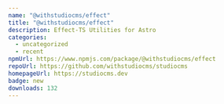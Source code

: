 ```yaml
---
name: "@withstudiocms/effect"
title: "@withstudiocms/effect"
description: Effect-TS Utilities for Astro
categories:
  - uncategorized
  - recent
npmUrl: https://www.npmjs.com/package/@withstudiocms/effect
repoUrl: https://github.com/withstudiocms/studiocms
homepageUrl: https://studiocms.dev
badge: new
downloads: 132
---
```

